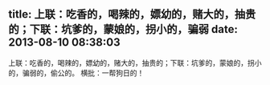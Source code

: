 title: 上联：吃香的，喝辣的，嫖幼的，赌大的，抽贵的；下联：坑爹的，蒙娘的，拐小的，骗弱
date: 2013-08-10 08:38:03
---

上联：吃香的，喝辣的，嫖幼的，赌大的，抽贵的；下联：坑爹的，蒙娘的，拐小的，骗弱的，偷公的。 横批：一帮狗日的！